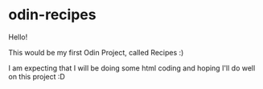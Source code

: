 # odin-recipes

Hello!

This would be my first Odin Project, called Recipes :)

I am expecting that I will be doing some html coding and hoping 
I'll do well on this project :D